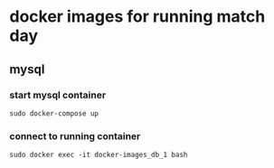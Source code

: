 # docker images for running match day

## mysql
### start mysql container
<code>sudo docker-compose up</code>

### connect to running container
<code>sudo docker exec -it docker-images_db_1 bash</code>
